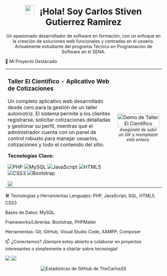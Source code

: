<!-- Encabezado con un toque visual y saludo -->

<h1 align="center">
<img src="https://www.google.com/search?q=https://media.giphy.com/media/hvRJCLFzcasrR4ia7z/giphy.gif" width="30px" style="margin-right: 10px;">
¡Hola! Soy Carlos Stiven Gutierrez Ramirez
</h1>

<p align="center">
Un apasionado desarrollador de software en formación, con un enfoque en la creación de soluciones web funcionales y centradas en el usuario. Actualmente estudiante del programa Técnico en Programación de Software en el SENA.
</p>

🚀 Mi Proyecto Destacado
<table width="100%">
<tr>
<td width="70%">
<h3><strong>Taller El Científico - Aplicativo Web de Cotizaciones</strong></h3>
<p>Un completo aplicativo web desarrollado desde cero para la gestión de un taller automotriz. El sistema permite a los clientes registrarse, solicitar cotizaciones detalladas y gestionar su perfil, mientras que el administrador cuenta con un panel de control robusto para manejar usuarios, cotizaciones y todo el contenido del sitio.</p>
<p>
<strong>Tecnologías Clave:</strong>
</p>
<p>
<img src="https://www.google.com/search?q=https://img.shields.io/badge/PHP-777BB4%3Fstyle%3Dfor-the-badge%26logo%3Dphp%26logoColor%3Dwhite" alt="PHP">
<img src="https://img.shields.io/badge/MySQL-4479A1?style=for-the-badge&logo=mysql&logoColor=white" alt="MySQL">
<img src="https://www.google.com/search?q=https://img.shields.io/badge/JavaScript-F7DF1E%3Fstyle%3Dfor-the-badge%26logo%3Djavascript%26logoColor%3Dblack" alt="JavaScript">
<img src="https://www.google.com/search?q=https://img.shields.io/badge/HTML5-E34F26%3Fstyle%3Dfor-the-badge%26logo%3Dhtml5%26logoColor%3Dwhite" alt="HTML5">
<img src="https://www.google.com/search?q=https://img.shields.io/badge/CSS3-1572B6%3Fstyle%3Dfor-the-badge%26logo%3Dcss3%26logoColor%3Dwhite" alt="CSS3">
<img src="https://img.shields.io/badge/Bootstrap-563D7C?style=for-the-badge&logo=bootstrap&logoColor=white" alt="Bootstrap">
</p>
<a href="https://www.google.com/search?q=https://github.com/TheCarlosS5/TALLER_EL_CIENTIFICO" target="_blank">
<img src="https://www.google.com/search?q=https://img.shields.io/badge/Ver_Repositorio-181717%3Fstyle%3Dfor-the-badge%26logo%3Dgithub%26logoColor%3Dwhite">
</a>
</td>
<td width="30%" align="center">
<!-- Reemplaza este enlace con un GIF o imagen de tu proyecto -->
<img src="https://www.google.com/search?q=https://i.imgur.com/your-project-image.gif" alt="Demo de Taller El Científico" width="100%">
<em><small>Asegúrate de subir un GIF y reemplazar este enlace.</small></em>
</td>
</tr>
</table>

🛠️ Tecnologías y Herramientas
Lenguajes: PHP, JavaScript, SQL, HTML5, CSS3

Bases de Datos: MySQL

Frameworks/Librerías: Bootstrap, PHPMailer

Herramientas: Git, GitHub, Visual Studio Code, XAMPP, Composer

📫 ¿Conectamos?
¡Siempre estoy abierto a colaborar en proyectos interesantes o simplemente a charlar sobre tecnología!

<p align="left">
<!-- Reemplaza '#' con tus enlaces reales -->
<a href="#" target="_blank"><img src="https://www.google.com/search?q=https://img.shields.io/badge/LinkedIn-0077B5%3Fstyle%3Dfor-the-badge%26logo%3Dlinkedin%26logoColor%3Dwhite"></a>
<a href="mailto:carlosstivengutierrezramirez@gmail.com"><img src="https://img.shields.io/badge/Gmail-D14836?style=for-the-badge&logo=gmail&logoColor=white"></a>
</p>

<p align="center">
<img src="https://www.google.com/search?q=https://github-readme-stats.vercel.app/api%3Fusername%3DTheCarlosS5%26show_icons%3Dtrue%26theme%3Ddracula%26include_all_commits%3Dtrue%26count_private%3Dtrue" alt="Estadísticas de GitHub de TheCarlosS5" />
</p>
<!--
**TheCarlosS5/TheCarlosS5** is a ✨ _special_ ✨ repository because its `README.md` (this file) appears on your GitHub profile.

Here are some ideas to get you started:

- 🔭 I’m currently working on ...
- 🌱 I’m currently learning ...
- 👯 I’m looking to collaborate on ...
- 🤔 I’m looking for help with ...
- 💬 Ask me about ...
- 📫 How to reach me: ...
- 😄 Pronouns: ...
- ⚡ Fun fact: ...
-->
